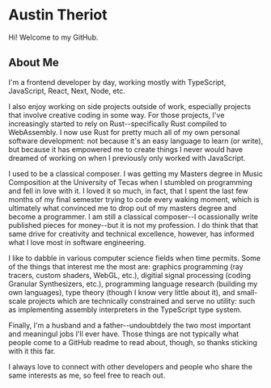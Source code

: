 # Austin Theriot

Hi! Welcome to my GitHub. 

## About Me

I'm a frontend developer by day, working mostly with TypeScript, JavaScript, React, Next, Node, etc.

I also enjoy working on side projects outside of work, especially projects that involve creative coding in some way. For those projects, I've increasingly started to rely on Rust--specifically Rust compiled to WebAssembly. I now use Rust for pretty much all of my own personal software development: not because it's an easy language to learn (or write), but because it has empowered me to create things I never would have dreamed of working on when I previously only worked with JavaScript.

I used to be a classical composer. I was getting my Masters degree in Music Composition at the University of Tecas when I stumbled on programming and fell in love with it. I loved it so much, in fact, that I spent the last few months of my final semester trying to code every waking moment, which is ultimately what convinced me to drop out of my masters degree and become a programmer. I am still a classical composer--I ocassionally write published pieces for money--but it is not my profession. I do think that that same drive for creativity and technical excellence, however, has informed what I love most in software engineering. 

I like to dabble in various computer science fields when time permits. Some of the things that interest me the most are: graphics programming (ray tracers, custom shaders, WebGL, etc.), digitial signal processing (coding Granular Synthesizers, etc.), programming language research (building my own languages), type theory (though I know very little about it), and small-scale projects which are technically constrained and serve no utility: such as implementing assembly interpreters in the TypeScript type system.

Finally, I'm a husband and a father--undoubtdely the two most important and meaningul jobs I'll ever have. Those things are not typically what people come to a GitHub readme to read about, though, so thanks sticking with it this far. 

I always love to connect with other developers and people who share the same interests as me, so feel free to reach out.
